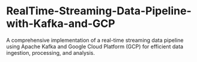 # RealTime-Streaming-Data-Pipeline-with-Kafka-and-GCP
 A comprehensive implementation of a real-time streaming data pipeline using Apache Kafka and Google Cloud Platform (GCP) for efficient data ingestion, processing, and analysis.
